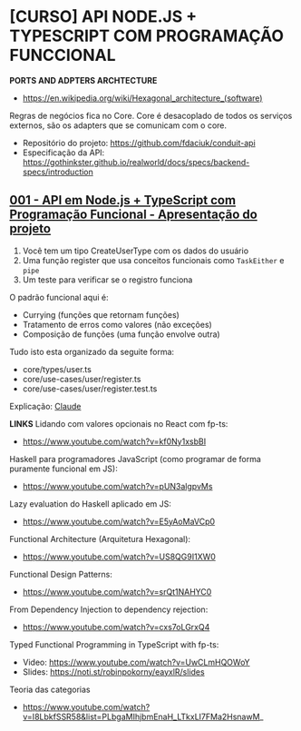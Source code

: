# [CURSO] API NODE.JS + TYPESCRIPT COM PROGRAMAÇÃO FUNCCIONAL

**PORTS AND ADPTERS ARCHTECTURE**

- https://en.wikipedia.org/wiki/Hexagonal_architecture_(software)

Regras de negócios fica no Core.
Core é desacoplado de todos os serviços externos, são os adapters que se comunicam com o core.

- Repositório do projeto: https://github.com/fdaciuk/conduit-api
- Especificação da API: https://gothinkster.github.io/realworld/docs/specs/backend-specs/introduction

## [001 - API em Node.js + TypeScript com Programação Funcional - Apresentação do projeto](https://youtu.be/G-wGMfiLW0Y?list=PLr4c053wuXU_2sufpBUxu3bLRBbyWt4lX)

1. Você tem um tipo CreateUserType com os dados do usuário
2. Uma função register que usa conceitos funcionais como `TaskEither` e `pipe`
3. Um teste para verificar se o registro funciona

O padrão funcional aqui é:

- Currying (funções que retornam funções)
- Tratamento de erros como valores (não exceções)
- Composição de funções (uma função envolve outra)

Tudo isto esta organizado da seguite forma:

- core/types/user.ts
- core/use-cases/user/register.ts
- core/use-cases/user/register.test.ts

Explicação: [Claude](https://claude.ai/share/1787dbbd-c15c-4234-b00b-b2418d316ec3)

**LINKS**
Lidando com valores opcionais no React com fp-ts:
- https://www.youtube.com/watch?v=kf0Ny1xsbBI

Haskell para programadores JavaScript (como programar de forma puramente funcional em JS):
- https://www.youtube.com/watch?v=pUN3algpvMs

Lazy evaluation do Haskell aplicado em JS:
- https://www.youtube.com/watch?v=E5yAoMaVCp0

Functional Architecture (Arquitetura Hexagonal):
- https://www.youtube.com/watch?v=US8QG9I1XW0

Functional Design Patterns:
- https://www.youtube.com/watch?v=srQt1NAHYC0

From Dependency Injection to dependency rejection:
- https://www.youtube.com/watch?v=cxs7oLGrxQ4

Typed Functional Programming in TypeScript with fp-ts:
- Video: https://www.youtube.com/watch?v=UwCLmHQOWoY
- Slides: https://noti.st/robinpokorny/eayxlR/slides

Teoria das categorias
- https://www.youtube.com/watch?v=I8LbkfSSR58&list=PLbgaMIhjbmEnaH_LTkxLI7FMa2HsnawM_